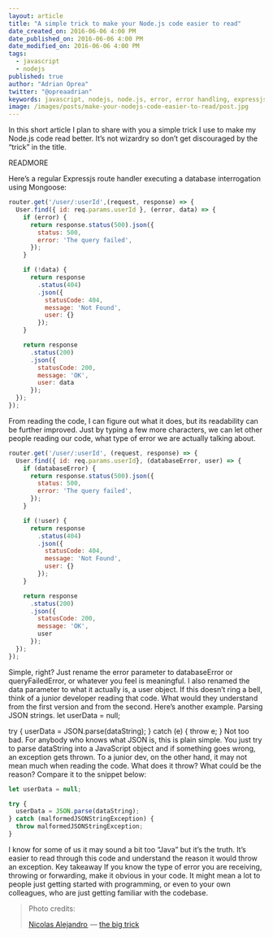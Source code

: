 ```yaml
---
layout: article
title: "A simple trick to make your Node.js code easier to read"
date_created_on: 2016-06-06 4:00 PM
date_published_on: 2016-06-06 4:00 PM
date_modified_on: 2016-06-06 4:00 PM
tags:
  - javascript
  - nodejs
published: true
author: "Adrian Oprea"
twitter: "@opreaadrian"
keywords: javascript, nodejs, node.js, error, error handling, expressjs, express, mongoose, mongodb
image: /images/posts/make-your-nodejs-code-easier-to-read/post.jpg
---
```


In this short article I plan to share with you a simple trick I use to make my Node.js code read better. It’s not wizardry so don’t get discouraged by the “trick” in the title.

READMORE

Here’s a regular Expressjs route handler executing a database interrogation using Mongoose:

```javascript
router.get('/user/:userId',(request, response) => {
  User.find({ id: req.params.userId }, (error, data) => {
    if (error) {
      return response.status(500).json({
        status: 500,
        error: 'The query failed',
      });
    }

    if (!data) {
      return response
        .status(404)
        .json({
          statusCode: 404,
          message: 'Not Found',
          user: {}
        });
    }

    return response
      .status(200)
      .json({
        statusCode: 200,
        message: 'OK',
        user: data
      });
  });
});
```

From reading the code, I can figure out what it does, but its readability can be further improved. Just by typing a few more characters, we can let other people reading our code, what type of error we are actually talking about.

```javascript
router.get('/user/:userId', (request, response) => {
  User.find({ id: req.params.userId}, (databaseError, user) => {
    if (databaseError) {
      return response.status(500).json({
        status: 500,
        error: 'The query failed',
      });
    }

    if (!user) {
      return response
        .status(404)
        .json({
          statusCode: 404,
          message: 'Not Found',
          user: {}
        });
    }

    return response
      .status(200)
      .json({
        statusCode: 200,
        message: 'OK',
        user
      });
  });
});
```

Simple, right? Just rename the error parameter to databaseError or queryFailedError, or whatever you feel is meaningful. I also renamed the data parameter to what it actually is, a user object.
If this doesn’t ring a bell, think of a junior developer reading that code. What would they understand from the first version and from the second.
Here’s another example. Parsing JSON strings.
let userData = null;

try {
  userData = JSON.parse(dataString);
} catch (e) {
  throw e;
}
Not too bad. For anybody who knows what JSON is, this is plain simple. You just try to parse dataString into a JavaScript object and if something goes wrong, an exception gets thrown.
To a junior dev, on the other hand, it may not mean much when reading the code. What does it throw? What could be the reason? Compare it to the snippet below:

```javascript
let userData = null;

try {
  userData = JSON.parse(dataString);
} catch (malformedJSONStringException) {
  throw malformedJSONStringException;
}
```

I know for some of us it may sound a bit too “Java” but it’s the truth. It’s easier to read through this code and understand the reason it would throw an exception.
Key takeaway
If you know the type of error you are receiving, throwing or forwarding, make it obvious in your code. It might mean a lot to people just getting started with programming, or even to your own colleagues, who are just getting familiar with the codebase.

> Photo credits:
>
> [Nicolas Alejandro ](https://www.flickr.com/photos/nalejandro/) &mdash; [the big trick](https://flic.kr/p/nDn71n)
